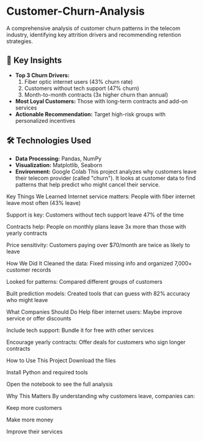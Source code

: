 # Customer-Churn-Analysis
A comprehensive analysis of customer churn patterns in the telecom industry, identifying key attrition drivers and recommending retention strategies.

## 📌 Key Insights
- **Top 3 Churn Drivers:** 
  1. Fiber optic internet users (43% churn rate)
  2. Customers without tech support (47% churn)
  3. Month-to-month contracts (3x higher churn than annual)
- **Most Loyal Customers:** Those with long-term contracts and add-on services
- **Actionable Recommendation:** Target high-risk groups with personalized incentives

## 🛠️ Technologies Used
- **Data Processing:** Pandas, NumPy
- **Visualization:** Matplotlib, Seaborn
- **Environment:** Google Colab
This project analyzes why customers leave their telecom provider (called "churn"). It looks at customer data to find patterns that help predict who might cancel their service.

Key Things We Learned
Internet service matters: People with fiber internet leave most often (43% leave)

Support is key: Customers without tech support leave 47% of the time

Contracts help: People on monthly plans leave 3x more than those with yearly contracts

Price sensitivity: Customers paying over $70/month are twice as likely to leave

How We Did It
Cleaned the data: Fixed missing info and organized 7,000+ customer records

Looked for patterns: Compared different groups of customers

Built prediction models: Created tools that can guess with 82% accuracy who might leave

What Companies Should Do
Help fiber internet users: Maybe improve service or offer discounts

Include tech support: Bundle it for free with other services

Encourage yearly contracts: Offer deals for customers who sign longer contracts

How to Use This Project
Download the files

Install Python and required tools

Open the notebook to see the full analysis

Why This Matters
By understanding why customers leave, companies can:

Keep more customers

Make more money

Improve their services
